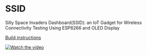 # SSID
Silly Space Invaders Dashboard(SSID): an IoT Gadget for Wireless Connectivity Testing Using ESP8266 and OLED Display

[Build instructions](https://www.instructables.com/Silly-Wireless-AP-Monitor-With-ESP8266-and-OLED-Di/)

[![Watch the video](https://i.vimeocdn.com/video/1943327241-7ca2672447c575d3920440c030015a2fa82b7cf91677643a3270dcb14f5bbcb6-d_2400)](https://vimeo.com/1024054089)
